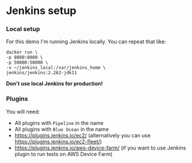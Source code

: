 # Jenkins setup

### Local setup
For this demo I'm running Jenkins locally. You can repeat that like: 
```shell
docker run \
-p 8080:8080 \
-p 50000:50000 \
-v ~/jenkins_local:/var/jenkins_home \
jenkins/jenkins:2.262-jdk11
```

**Don't use local Jenkins for production!**

### Plugins
You will need:
- All plugins with `Pipeline` in the name
- All plugins with `Blue Ocean` in the name
- https://plugins.jenkins.io/ec2/ (alternatively you can use https://plugins.jenkins.io/ec2-fleet/)
- https://plugins.jenkins.io/aws-device-farm/ (if you want to use Jenkins plugin to run tests on AWS Device Farm)

